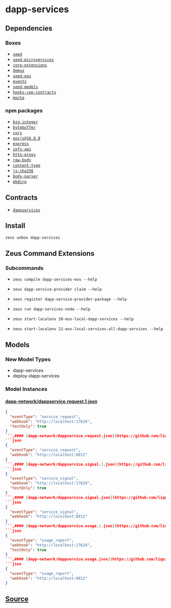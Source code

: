 
dapp-services
====================







## Dependencies
### Boxes
* [`seed`](seed.md)
* [`seed-microservices`](seed-microservices.md)
* [`core-extensions`](core-extensions.md)
* [`demux`](demux.md)
* [`seed-eos`](seed-eos.md)
* [`events`](events.md)
* [`seed-models`](seed-models.md)
* [`hooks-cpp-contracts`](hooks-cpp-contracts.md)
* [`mocha`](mocha.md)
### npm packages
* [`big-integer`](http://npmjs.com/package/big-integer)
* [`bytebuffer`](http://npmjs.com/package/bytebuffer)
* [`cors`](http://npmjs.com/package/cors)
* [`eosjs@16.0.9`](http://npmjs.com/package/eosjs@16.0.9)
* [`express`](http://npmjs.com/package/express)
* [`ipfs-api`](http://npmjs.com/package/ipfs-api)
* [`http-proxy`](http://npmjs.com/package/http-proxy)
* [`raw-body`](http://npmjs.com/package/raw-body)
* [`content-type`](http://npmjs.com/package/content-type)
* [`js-sha256`](http://npmjs.com/package/js-sha256)
* [`body-parser`](http://npmjs.com/package/body-parser)
* [`mkdirp`](http://npmjs.com/package/mkdirp)

## Contracts
* [`dappservices`](https://github.com/liquidapps-io/zeus-sdk/tree/master/boxes/groups/dapp-network/dapp-services/contracts/eos/dappservices)
## Install
```bash
zeus unbox dapp-services
```



## Zeus Command Extensions

### Subcommands
* ```zeus compile dapp-services-eos --help```

* ```zeus dapp-service-provider claim --help```

* ```zeus register dapp-service-provider-package --help```

* ```zeus run dapp-services-node --help```

* ```zeus start-localenv 20-eos-local-dapp-services --help```

* ```zeus start-localenv 21-eos-local-services-all-dapp-services --help```

## Models
### New Model Types
* dapp-services
* deploy-dapp-services
### Model Instances
#### [dapp-network/dappservice.request.1.json](https://github.com/liquidapps-io/zeus-sdk/tree/master/boxes/groups/dapp-network/dapp-services/models/captured-events/dappservice.request.1.json)
```json
{
  "eventType": "service_request",
  "webhook": "http://localhost:17624",
  "testOnly": true
}
```,#### [dapp-network/dappservice.request.json](https://github.com/liquidapps-io/zeus-sdk/tree/master/boxes/groups/dapp-network/dapp-services/models/captured-events/dappservice.request.json)
```json
{
  "eventType": "service_request",
  "webhook": "http://localhost:8812"
}
```,#### [dapp-network/dappservice.signal.1.json](https://github.com/liquidapps-io/zeus-sdk/tree/master/boxes/groups/dapp-network/dapp-services/models/captured-events/dappservice.signal.1.json)
```json
{
  "eventType": "service_signal",
  "webhook": "http://localhost:17624",
  "testOnly": true
}
```,#### [dapp-network/dappservice.signal.json](https://github.com/liquidapps-io/zeus-sdk/tree/master/boxes/groups/dapp-network/dapp-services/models/captured-events/dappservice.signal.json)
```json
{
  "eventType": "service_signal",
  "webhook": "http://localhost:8812"
}
```,#### [dapp-network/dappservice.usage.1.json](https://github.com/liquidapps-io/zeus-sdk/tree/master/boxes/groups/dapp-network/dapp-services/models/captured-events/dappservice.usage.1.json)
```json
{
  "eventType": "usage_report",
  "webhook": "http://localhost:17624",
  "testOnly": true
}
```,#### [dapp-network/dappservice.usage.json](https://github.com/liquidapps-io/zeus-sdk/tree/master/boxes/groups/dapp-network/dapp-services/models/captured-events/dappservice.usage.json)
```json
{
  "eventType": "usage_report",
  "webhook": "http://localhost:8812"
}
```
## [Source](https://github.com/liquidapps-io/zeus-sdk/tree/master/boxes/groups/dapp-network/dapp-services)